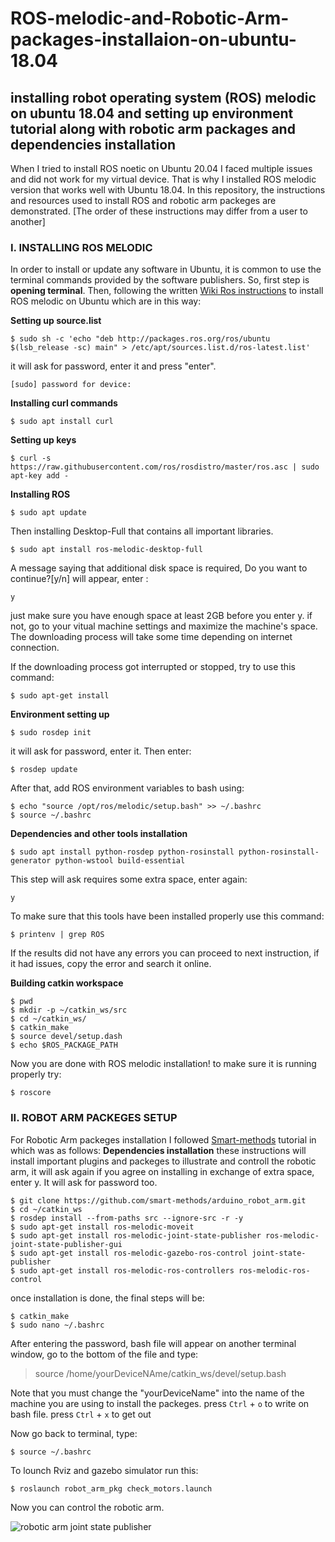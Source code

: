 # ROS-melodic-and-Robotic-Arm-packages-installaion-on-ubuntu-18.04
## installing robot operating system (ROS) melodic on ubuntu 18.04 and setting up environment tutorial along with robotic arm packages and dependencies installation 

When I tried to install ROS noetic on Ubuntu 20.04 I faced multiple issues and did not work for my virtual device. That is why I installed ROS melodic version that works well with Ubuntu 18.04. 
In this repository, the instructions and resources used to install ROS and robotic arm packeges are demonstrated.
[The order of these instructions may differ from a user to another]

### I. INSTALLING ROS MELODIC
In order to install or update any software in Ubuntu, it is common to use the terminal commands provided by the software publishers.
So, first step is **opening terminal**.
Then, following the written [Wiki Ros instructions](http://wiki.ros.org/melodic/Installation/Ubuntu) to install ROS melodic on Ubuntu which are in this way:

**Setting up source.list**
```
$ sudo sh -c 'echo "deb http://packages.ros.org/ros/ubuntu $(lsb_release -sc) main" > /etc/apt/sources.list.d/ros-latest.list'

```
it will ask for password, enter it and press "enter".
```
[sudo] password for device:
```

**Installing curl commands**
```
$ sudo apt install curl

```

**Setting up keys**
```
$ curl -s https://raw.githubusercontent.com/ros/rosdistro/master/ros.asc | sudo apt-key add -

```

**Installing ROS** 
```
$ sudo apt update
```
Then installing Desktop-Full that contains all important libraries.
```
$ sudo apt install ros-melodic-desktop-full
```
A message saying that additional disk space is required, Do you want to continue?[y/n] will appear, enter :
```
y
```
just make sure you have enough space at least 2GB before you enter y.
if not, go to your vitual machine settings and maximize the machine's space.
The downloading process will take some time depending on internet connection.


If the downloading process got interrupted or stopped, try to use this command:
```
$ sudo apt-get install
```

**Environment setting up**
```
$ sudo rosdep init
```
it will ask for password, enter it. Then enter:
```
$ rosdep update
```
After that, add ROS environment variables to bash using:
```
$ echo "source /opt/ros/melodic/setup.bash" >> ~/.bashrc
$ source ~/.bashrc
```

**Dependencies and other tools installation**
```
$ sudo apt install python-rosdep python-rosinstall python-rosinstall-generator python-wstool build-essential
```
This step will ask requires some extra space, enter again:
```
y
```
To make sure that this tools have been installed properly use this command:
```
$ printenv | grep ROS
```
If the results did not have any errors you can proceed to next instruction, if it had issues, copy the error and search it online.

**Building catkin workspace**
```
$ pwd
$ mkdir -p ~/catkin_ws/src
$ cd ~/catkin_ws/
$ catkin_make
$ source devel/setup.dash
$ echo $ROS_PACKAGE_PATH
```
Now you are done with ROS melodic installation! to make sure it is running properly try:
```
$ roscore
```

### II. ROBOT ARM PACKEGES SETUP
For Robotic Arm packeges installation I followed [Smart-methods](https://github.com/smart-methods/arduino_robot_arm/) tutorial in which was as follows:
**Dependencies installation**
these instructions will install important plugins and packeges to illustrate and controll the robotic arm, it will ask again if you agree on installing in exchange of extra space, enter y. It will ask for password too.
```
$ git clone https://github.com/smart-methods/arduino_robot_arm.git 
$ cd ~/catkin_ws
$ rosdep install --from-paths src --ignore-src -r -y
$ sudo apt-get install ros-melodic-moveit
$ sudo apt-get install ros-melodic-joint-state-publisher ros-melodic-joint-state-publisher-gui
$ sudo apt-get install ros-melodic-gazebo-ros-control joint-state-publisher
$ sudo apt-get install ros-melodic-ros-controllers ros-melodic-ros-control
```
once installation is done, the final steps will be: 
```
$ catkin_make
$ sudo nano ~/.bashrc
```
After entering the password, bash file will appear on another terminal window, go to the bottom of the file and type: 
> source /home/yourDeviceNAme/catkin_ws/devel/setup.bash

Note that you must change the "yourDeviceName" into the name of the machine you are using to install the packeges.
press `Ctrl` + `o` to write on bash file.
press `Ctrl` + `x` to get out

Now go back to terminal, type:
```
$ source ~/.bashrc
```
To lounch Rviz and gazebo simulator run this:
```
$ roslaunch robot_arm_pkg check_motors.launch
```
Now you can control the robotic arm.

![robotic arm joint state publisher](https://user-images.githubusercontent.com/83130573/124487864-df4c3800-ddb7-11eb-9ad0-361dd248173b.PNG)
